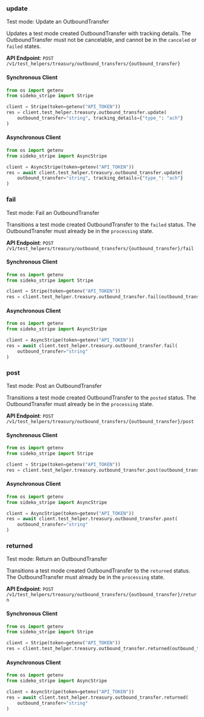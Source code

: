 
### update <a name="update"></a>
Test mode: Update an OutboundTransfer

<p>Updates a test mode created OutboundTransfer with tracking details. The OutboundTransfer must not be cancelable, and cannot be in the <code>canceled</code> or <code>failed</code> states.</p>

**API Endpoint**: `POST /v1/test_helpers/treasury/outbound_transfers/{outbound_transfer}`

#### Synchronous Client

```python
from os import getenv
from sideko_stripe import Stripe

client = Stripe(token=getenv("API_TOKEN"))
res = client.test_helper.treasury.outbound_transfer.update(
    outbound_transfer="string", tracking_details={"type_": "ach"}
)
```

#### Asynchronous Client

```python
from os import getenv
from sideko_stripe import AsyncStripe

client = AsyncStripe(token=getenv("API_TOKEN"))
res = await client.test_helper.treasury.outbound_transfer.update(
    outbound_transfer="string", tracking_details={"type_": "ach"}
)
```

### fail <a name="fail"></a>
Test mode: Fail an OutboundTransfer

<p>Transitions a test mode created OutboundTransfer to the <code>failed</code> status. The OutboundTransfer must already be in the <code>processing</code> state.</p>

**API Endpoint**: `POST /v1/test_helpers/treasury/outbound_transfers/{outbound_transfer}/fail`

#### Synchronous Client

```python
from os import getenv
from sideko_stripe import Stripe

client = Stripe(token=getenv("API_TOKEN"))
res = client.test_helper.treasury.outbound_transfer.fail(outbound_transfer="string")
```

#### Asynchronous Client

```python
from os import getenv
from sideko_stripe import AsyncStripe

client = AsyncStripe(token=getenv("API_TOKEN"))
res = await client.test_helper.treasury.outbound_transfer.fail(
    outbound_transfer="string"
)
```

### post <a name="post"></a>
Test mode: Post an OutboundTransfer

<p>Transitions a test mode created OutboundTransfer to the <code>posted</code> status. The OutboundTransfer must already be in the <code>processing</code> state.</p>

**API Endpoint**: `POST /v1/test_helpers/treasury/outbound_transfers/{outbound_transfer}/post`

#### Synchronous Client

```python
from os import getenv
from sideko_stripe import Stripe

client = Stripe(token=getenv("API_TOKEN"))
res = client.test_helper.treasury.outbound_transfer.post(outbound_transfer="string")
```

#### Asynchronous Client

```python
from os import getenv
from sideko_stripe import AsyncStripe

client = AsyncStripe(token=getenv("API_TOKEN"))
res = await client.test_helper.treasury.outbound_transfer.post(
    outbound_transfer="string"
)
```

### returned <a name="returned"></a>
Test mode: Return an OutboundTransfer

<p>Transitions a test mode created OutboundTransfer to the <code>returned</code> status. The OutboundTransfer must already be in the <code>processing</code> state.</p>

**API Endpoint**: `POST /v1/test_helpers/treasury/outbound_transfers/{outbound_transfer}/return`

#### Synchronous Client

```python
from os import getenv
from sideko_stripe import Stripe

client = Stripe(token=getenv("API_TOKEN"))
res = client.test_helper.treasury.outbound_transfer.returned(outbound_transfer="string")
```

#### Asynchronous Client

```python
from os import getenv
from sideko_stripe import AsyncStripe

client = AsyncStripe(token=getenv("API_TOKEN"))
res = await client.test_helper.treasury.outbound_transfer.returned(
    outbound_transfer="string"
)
```
